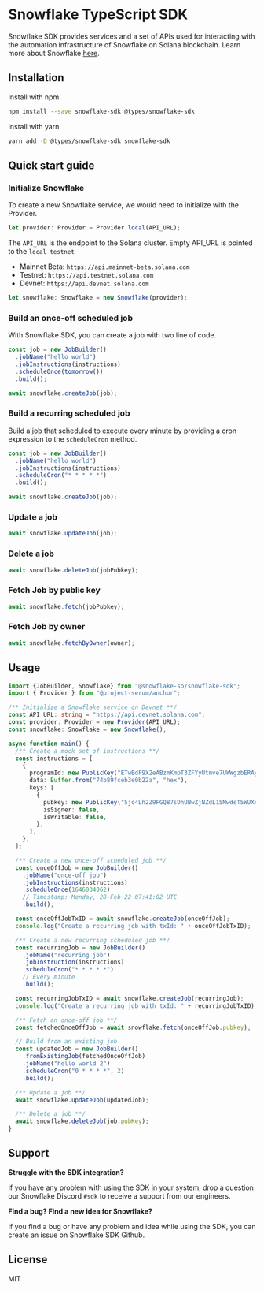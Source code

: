 # Snowflake TypeScript SDK

Snowflake SDK provides services and a set of APIs used for interacting with the automation infrastructure of Snowflake on Solana blockchain. Learn more about Snowflake <a href="https://docs.snowflake.so/en/">here</a>.

## Installation

Install with npm

```bash
npm install --save snowflake-sdk @types/snowflake-sdk
```

Install with yarn

```bash
yarn add -D @types/snowflake-sdk snowflake-sdk
```

## Quick start guide

### Initialize Snowflake

To create a new Snowflake service, we would need to initialize with the Provider.

```typescript
let provider: Provider = Provider.local(API_URL);
```

The `API_URL` is the endpoint to the Solana cluster. Empty API_URL is pointed to the `local testnet`

- Mainnet Beta: `https://api.mainnet-beta.solana.com`
- Testnet: `https://api.testnet.solana.com`
- Devnet: `https://api.devnet.solana.com`

```typescript
let snowflake: Snowflake = new Snowflake(provider);
```

### Build an once-off scheduled job

With Snowflake SDK, you can create a job with two line of code.

```typescript
const job = new JobBuilder()
  .jobName("hello world")
  .jobInstructions(instructions)
  .scheduleOnce(tomorrow())
  .build();

await snowflake.createJob(job);
```

### Build a recurring scheduled job

Build a job that scheduled to execute every minute by providing a cron expression to the `scheduleCron` method.

```typescript
const job = new JobBuilder()
  .jobName("hello world")
  .jobInstructions(instructions)
  .scheduleCron("* * * * *")
  .build();

await snowflake.createJob(job);
```

### Update a job

```typescript
await snowflake.updateJob(job);
```

### Delete a job

```typescript
await snowflake.deleteJob(jobPubkey);
```

### Fetch Job by public key

```typescript
await snowflake.fetch(jobPubkey);
```

### Fetch Job by owner

```typescript
await snowflake.fetchByOwner(owner);
```

## Usage

```typescript
import {JobBuilder, Snowflake} from "@snowflake-so/snowflake-sdk";
import { Provider } from "@project-serum/anchor";

/** Initialize a Snowflake service on Devnet **/
const API_URL: string = "https://api.devnet.solana.com";
const provider: Provider = new Provider(API_URL);
const snowflake: Snowflake = new Snowflake();

async function main() {
  /** Create a mock set of instructions **/
  const instructions = [
    {
      programId: new PublicKey("ETwBdF9X2eABzmKmpT3ZFYyUtmve7UWWgzbERAyd4gAC"),
      data: Buffer.from("74b89fceb3e0b22a", "hex"),
      keys: [
        {
          pubkey: new PublicKey("5jo4Lh2Z9FGQ87sDhUBwZjNZdL15MwdeT5WUXKfwFSZY"),
          isSigner: false,
          isWritable: false,
        },
      ],
    },
  ];

  /** Create a new once-off scheduled job **/
  const onceOffJob = new JobBuilder()
    .jobName("once-off job")
    .jobInstructions(instructions)
    .scheduleOnce(1646034062)
    // Timestamp: Monday, 28-Feb-22 07:41:02 UTC
    .build();

  const onceOffJobTxID = await snowflake.createJob(onceOffJob);
  console.log("Create a recurring job with txId: " + onceOffJobTxID);

  /** Create a new recurring scheduled job **/
  const recurringJob = new JobBuilder()
    .jobName("recurring job")
    .jobInstruction(instructions)
    .scheduleCron("* * * * *")
    // Every minute
    .build();

  const recurringJobTxID = await snowflake.createJob(recurringJob);
  console.log("Create a recurring job with txId: " + recurringJobTxID);

  /** Fetch an once-off job **/
  const fetchedOnceOffJob = await snowflake.fetch(onceOffJob.pubkey);

  // Build from an existing job
  const updatedJob = new JobBuilder()
    .fromExistingJob(fetchedOnceOffJob)
    .jobName("hello world 2")
    .scheduleCron("0 * * * *", 2)
    .build();

  /** Update a job **/
  await snowflake.updateJob(updatedJob);

  /** Delete a job **/
  await snowflake.deleteJob(job.pubKey);
}
```

## Support

**Struggle with the SDK integration?**

If you have any problem with using the SDK in your system, drop a question our Snowflake Discord `#sdk` to receive a support from our engineers.

**Find a bug? Find a new idea for Snowflake?**

If you find a bug or have any problem and idea while using the SDK, you can create an issue on Snowflake SDK Github.

## License

MIT
